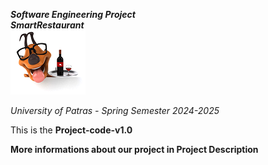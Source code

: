 ***Software Engineering Project***  
***SmartRestaurant***  
![Smart Restaurant Logo](src/main/resources/paybill/images/LOGO.png)  

*University of Patras - Spring Semester 2024-2025*  

This is the **Project-code-v1.0**  

**More informations about our project in Project Description**  
